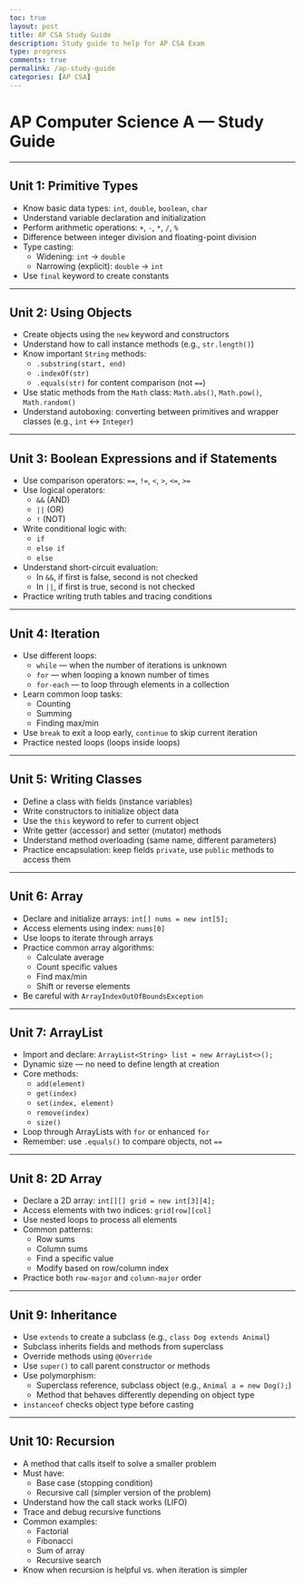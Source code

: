 ```yaml
---
toc: true
layout: post
title: AP CSA Study Guide
description: Study guide to help for AP CSA Exam
type: progress
comments: true
permalink: /ap-study-guide
categories: [AP CSA]
---
```


# AP Computer Science A — Study Guide

---

## Unit 1: Primitive Types
- Know basic data types: `int`, `double`, `boolean`, `char`
- Understand variable declaration and initialization
- Perform arithmetic operations: `+`, `-`, `*`, `/`, `%`
- Difference between integer division and floating-point division
- Type casting:
  - Widening: `int` → `double`
  - Narrowing (explicit): `double` → `int`
- Use `final` keyword to create constants

---

## Unit 2: Using Objects
- Create objects using the `new` keyword and constructors
- Understand how to call instance methods (e.g., `str.length()`)
- Know important `String` methods:
  - `.substring(start, end)`
  - `.indexOf(str)`
  - `.equals(str)` for content comparison (not `==`)
- Use static methods from the `Math` class: `Math.abs()`, `Math.pow()`, `Math.random()`
- Understand autoboxing: converting between primitives and wrapper classes (e.g., `int` ↔ `Integer`)

---

## Unit 3: Boolean Expressions and if Statements
- Use comparison operators: `==`, `!=`, `<`, `>`, `<=`, `>=`
- Use logical operators:
  - `&&` (AND)
  - `||` (OR)
  - `!` (NOT)
- Write conditional logic with:
  - `if`
  - `else if`
  - `else`
- Understand short-circuit evaluation:
  - In `&&`, if first is false, second is not checked
  - In `||`, if first is true, second is not checked
- Practice writing truth tables and tracing conditions

---

## Unit 4: Iteration
- Use different loops:
  - `while` — when the number of iterations is unknown
  - `for` — when looping a known number of times
  - `for-each` — to loop through elements in a collection
- Learn common loop tasks:
  - Counting
  - Summing
  - Finding max/min
- Use `break` to exit a loop early, `continue` to skip current iteration
- Practice nested loops (loops inside loops)

---

## Unit 5: Writing Classes
- Define a class with fields (instance variables)
- Write constructors to initialize object data
- Use the `this` keyword to refer to current object
- Write getter (accessor) and setter (mutator) methods
- Understand method overloading (same name, different parameters)
- Practice encapsulation: keep fields `private`, use `public` methods to access them

---

## Unit 6: Array
- Declare and initialize arrays: `int[] nums = new int[5];`
- Access elements using index: `nums[0]`
- Use loops to iterate through arrays
- Practice common array algorithms:
  - Calculate average
  - Count specific values
  - Find max/min
  - Shift or reverse elements
- Be careful with `ArrayIndexOutOfBoundsException`

---

## Unit 7: ArrayList
- Import and declare: `ArrayList<String> list = new ArrayList<>();`
- Dynamic size — no need to define length at creation
- Core methods:
  - `add(element)`
  - `get(index)`
  - `set(index, element)`
  - `remove(index)`
  - `size()`
- Loop through ArrayLists with `for` or enhanced `for`
- Remember: use `.equals()` to compare objects, not `==`

---

## Unit 8: 2D Array
- Declare a 2D array: `int[][] grid = new int[3][4];`
- Access elements with two indices: `grid[row][col]`
- Use nested loops to process all elements
- Common patterns:
  - Row sums
  - Column sums
  - Find a specific value
  - Modify based on row/column index
- Practice both `row-major` and `column-major` order

---

## Unit 9: Inheritance
- Use `extends` to create a subclass (e.g., `class Dog extends Animal`)
- Subclass inherits fields and methods from superclass
- Override methods using `@Override`
- Use `super()` to call parent constructor or methods
- Use polymorphism:
  - Superclass reference, subclass object (e.g., `Animal a = new Dog();`)
  - Method that behaves differently depending on object type
- `instanceof` checks object type before casting

---

## Unit 10: Recursion
- A method that calls itself to solve a smaller problem
- Must have:
  - Base case (stopping condition)
  - Recursive call (simpler version of the problem)
- Understand how the call stack works (LIFO)
- Trace and debug recursive functions
- Common examples:
  - Factorial
  - Fibonacci
  - Sum of array
  - Recursive search
- Know when recursion is helpful vs. when iteration is simpler